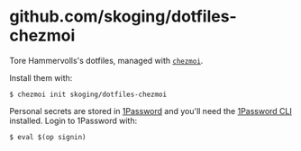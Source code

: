 # github.com/skoging/dotfiles-chezmoi

Tore Hammervolls's dotfiles, managed with [`chezmoi`](https://github.com/twpayne/chezmoi).

Install them with:

```console
$ chezmoi init skoging/dotfiles-chezmoi
```

Personal secrets are stored in [1Password](https://1password.com) and you'll
need the [1Password CLI](https://developer.1password.com/docs/cli/) installed.
Login to 1Password with:

```console
$ eval $(op signin)
```

